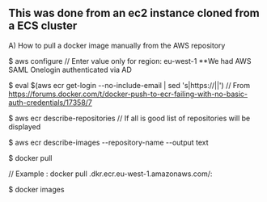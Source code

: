 ## This was done from an ec2 instance cloned from a ECS cluster

A) How to pull a docker image manually from the AWS repository

$ aws configure
   // Enter value only for region:  eu-west-1  **We had AWS SAML Onelogin authenticated via AD

$ eval $(aws ecr get-login --no-include-email | sed 's|https://||')   // From https://forums.docker.com/t/docker-push-to-ecr-failing-with-no-basic-auth-credentials/17358/7

$ aws ecr describe-repositories    // If all is good list of repositories will be displayed

$ aws ecr describe-images --repository-name <name-of-repository-from-the-above-output> --output text

$ docker pull <enter the full pah as shown in ECR web console>

   // Example : docker pull <aws-account>.dkr.ecr.eu-west-1.amazonaws.com/<name-of-the-repository>:<name-of-the-image>
    
 
$ docker images


